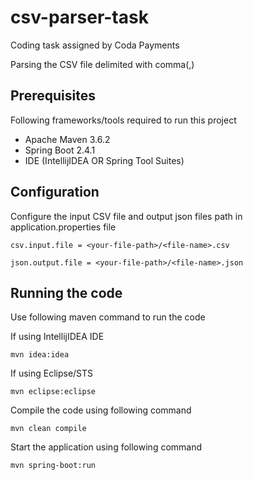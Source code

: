 # csv-parser-task
Coding task assigned by Coda Payments

Parsing the CSV file delimited with comma(,)

## Prerequisites

Following frameworks/tools required to run this project

* Apache Maven 3.6.2
* Spring Boot 2.4.1
* IDE (IntellijIDEA OR Spring Tool Suites)


## Configuration

Configure the input CSV file and output json files path in application.properties file

```
csv.input.file = <your-file-path>/<file-name>.csv
```

```
json.output.file = <your-file-path>/<file-name>.json
```


## Running the code

Use following maven command to run the code

If using IntellijIDEA IDE

```
mvn idea:idea
```

If using Eclipse/STS

```
mvn eclipse:eclipse
```

Compile the code using following command

```
mvn clean compile
```

Start the application using following command

```
mvn spring-boot:run
```

